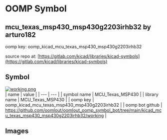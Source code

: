 # OOMP Symbol  
## mcu_texas_msp430_msp430g2203irhb32  by arturo182  
  
oomp key: oomp_kicad_mcu_texas_msp430_msp430g2203irhb32  
  
source repo at: [https://gitlab.com/kicad/libraries/kicad-symbols](https://gitlab.com/kicad/libraries/kicad-symbols)  
## Symbol  
  
[![working.png](working_600.png)](working.png)  
| name | value | 
| --- | --- | 
| symbol name | MCU_Texas_MSP430 | 
| library name | MCU_Texas_MSP430 | 
| oomp key | oomp_kicad_mcu_texas_msp430_msp430g2203irhb32 | 
| oomp bot github | https://github.com/oomlout/oomlout_oomp_symbol_bot/tree/main/kicad_mcu_texas_msp430_msp430g2203irhb32/working | 
## Images  
